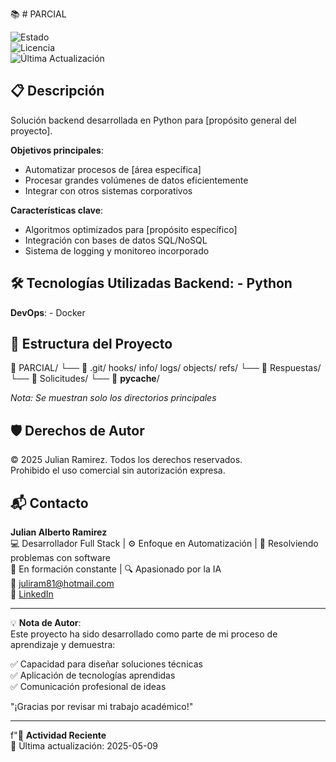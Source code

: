 📚 # PARCIAL  

![Estado](https://img.shields.io/badge/Estado-Académico-blue)  
![Licencia](https://img.shields.io/badge/Licencia-MIT-green)  
![Última Actualización](https://img.shields.io/badge/Actualización-2025-05-09-lightgrey)  

## 📋 Descripción

Solución backend desarrollada en Python para [propósito general del proyecto].

**Objetivos principales**:
- Automatizar procesos de [área específica]
- Procesar grandes volúmenes de datos eficientemente
- Integrar con otros sistemas corporativos

**Características clave**:
- Algoritmos optimizados para [propósito específico]
- Integración con bases de datos SQL/NoSQL
- Sistema de logging y monitoreo incorporado

## 🛠 Tecnologías Utilizadas  **Backend**:  - Python  
**DevOps**:  - Docker  

## 📂 Estructura del Proyecto
📁 PARCIAL/
    └── 📂 .git/
        hooks/
        info/
        logs/
        objects/
        refs/
    └── 📂 Respuestas/
    └── 📂 Solicitudes/
    └── 📂 __pycache__/

*Nota: Se muestran solo los directorios principales*

## 🛡️ Derechos de Autor  

© 2025 Julian Ramirez. Todos los derechos reservados.  
Prohibido el uso comercial sin autorización expresa.  

## 📬 Contacto   

**Julian Alberto Ramirez**  
💻 Desarrollador Full Stack | ⚙️ Enfoque en Automatización | 🧩 Resolviendo problemas con software  
🚀 En formación constante | 🔍 Apasionado por la IA  
📧 [juliram81@hotmail.com](mailto:juliram81@hotmail.com)  
🔗 [LinkedIn](https://linkedin.com/in/julianramirezc)  

---  

💡 **Nota de Autor**:  
Este proyecto ha sido desarrollado como parte de mi proceso de aprendizaje y demuestra:  

✅ Capacidad para diseñar soluciones técnicas  
✅ Aplicación de tecnologías aprendidas  
✅ Comunicación profesional de ideas  

"¡Gracias por revisar mi trabajo académico!"  

---  

f"📅 **Actividad Reciente**  
🔹 Última actualización: 2025-05-09 

